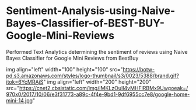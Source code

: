 # Sentiment-Analysis-using-Naive-Bayes-Classifier-of-BEST-BUY-Google-Mini-Reviews
Performed Text Analytics determining the sentiment of reviews using Naive Bayes Classifier for Google Mini Reviews from BestBuy


img align="left" width="100" height="100" src="https://botw-pd.s3.amazonaws.com/styles/logo-thumbnail/s3/0023/5388/brand.gif?itok=6YcMRAjS"
img align="left" width="200" height="200" src="https://cnet2.cbsistatic.com/img/IMKLzOuIl4vMHFlRBMx9Uwgoeak=/970x0/2017/10/06/e3f31773-a89c-4f4e-9bd1-9df6955cc7e8/google-home-mini-14.jpg"
